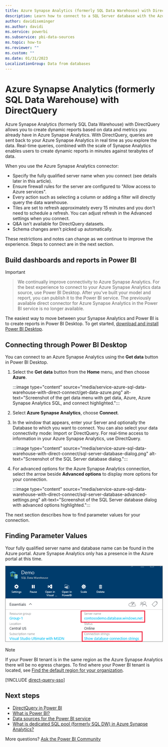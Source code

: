```yaml
---
title: Azure Synapse Analytics (formerly SQL Data Warehouse) with DirectQuery
description: Learn how to connect to a SQL Server database with the Azure Synapse Analytics connector in Power BI Desktop.
author: davidiseminger
ms.author: davidi
ms.service: powerbi
ms.subservice: pbi-data-sources
ms.topic: how-to
ms.reviewer: ""
ms.custom: ""
ms.date: 01/31/2023
LocalizationGroup: Data from databases
---
```


# Azure Synapse Analytics (formerly SQL Data Warehouse) with DirectQuery

Azure Synapse Analytics (formerly SQL Data Warehouse) with DirectQuery allows you to create dynamic reports based on data and metrics you already have in Azure Synapse Analytics. With DirectQuery, queries are sent back to your Azure Synapse Analytics in real time as you explore the data. Real-time queries, combined with the scale of Synapse Analytics enables users to create dynamic reports in minutes against terabytes of data.

When you use the Azure Synapse Analytics connector:

* Specify the fully qualified server name when you connect (see details later in this article).
* Ensure firewall rules for the server are configured to "Allow access to Azure services".
* Every action such as selecting a column or adding a filter will directly query the data warehouse.
* Tiles are set to refresh approximately every 15 minutes and you don't need to schedule a refresh.  You can adjust refresh in the Advanced settings when you connect.
* Q&A isn't available for DirectQuery datasets.
* Schema changes aren't picked up automatically.

These restrictions and notes can change as we continue to improve the experience. Steps to connect are in the next section.

## Build dashboards and reports in Power BI

> [!IMPORTANT]

> We continually improve connectivity to Azure Synapse Analytics. For the best experience to connect to your Azure Synapse Analytics data source, use Power BI Desktop. After you've built your model and report, you can publish it to the Power BI service. The previously available direct connector for Azure Synapse Analytics in the Power BI service is no longer available.

The easiest way to move between your Synapse Analytics and Power BI is to create reports in Power BI Desktop. To get started, [download and install Power BI Desktop](../fundamentals/desktop-get-the-desktop.md).

## Connecting through Power BI Desktop

You can connect to an Azure Synapse Analytics using the **Get data** button in Power BI Desktop.

1. Select the **Get data** button from the **Home** menu, and then choose **Azure**.

    :::image type="content" source="media/service-azure-sql-data-warehouse-with-direct-connect/get-data-azure.png" alt-text="Screenshot of the get data menu with get data, Azure, Azure Synapse Analytics SQL, and connect highlighted.":::

2. Select **Azure Synapse Analytics**, choose **Connect**.

3. In the window that appears, enter your Server and optionally the Database to which you want to connect. You can also select your data connectivity mode: Import or DirectQuery. For real-time access to information in your Azure Synapse Analytics, use DirectQuery.

    :::image type="content" source="media/service-azure-sql-data-warehouse-with-direct-connect/sql-server-database-dialog.png" alt-text="Screenshot of the SQL Server database dialog.":::

4. For advanced options for the Azure Synapse Analytics connection, select the arrow beside **Advanced options** to display more options for your connection.

    :::image type="content" source="media/service-azure-sql-data-warehouse-with-direct-connect/sql-server-database-advanced-settings.png" alt-text="Screenshot of the SQL Server database dialog with advanced options highlighted.":::

The next section describes how to find parameter values for your connection.

## Finding Parameter Values

Your fully qualified server name and database name can be found in the Azure portal. Azure Synapse Analytics only has a presence in the Azure portal at this time.

![Azure portal](media/service-azure-sql-data-warehouse-with-direct-connect/azureportal.png)

> [!NOTE]
> If your Power BI tenant is in the same region as the Azure Synapse Analytics there will be no egress charges. To find where your Power BI tenant is located, see [Find the default region for your organization](../admin/service-admin-where-is-my-tenant-located.md).

[!INCLUDE [direct-query-sso](../includes/direct-query-sso.md)]

## Next steps

* [DirectQuery in Power BI](desktop-directquery-about.md)
* [What is Power BI?](../fundamentals/power-bi-overview.md)  
* [Data sources for the Power BI service](service-get-data.md)  
* [What is dedicated SQL pool (formerly SQL DW) in Azure Synapse Analytics?](/azure/sql-data-warehouse/sql-data-warehouse-overview-what-is/)

More questions? [Ask the Power BI Community](https://community.powerbi.com/)
